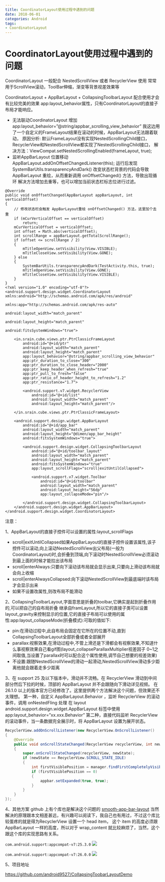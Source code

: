 ```yaml
---
title: CoordinatorLayout使用过程中遇到的问题
date: 2018-06-01
categories: Android
tags:
- CoordinatorLayout
---
```


# CoordinatorLayout使用过程中遇到的问题

CoordinatorLayout 一般配合 NestedScrollView 或者 RecyclerView 使用
常常用于ScrollView滚动，ToolBar伸缩，渐变等背景视差效果等

CoordinatorLayout + AppBarLayout + CollapsingToolbarLayout 配合使用才会有比较完美的效果
app:layout_behavior属性，只有CoordinatorLayout的直接子布局才能响应。

<!-- more -->

- 无法联动CoordinatorLayout
  增加app:layout_behavior=”@string/appbar_scrolling_view_behavior”
  我这边用了一个自定义的FrameLayout结果在滚动的时候，AppBarLayout无法跟着联动，
  原因分析: 默认FrameLayout没有实现NestedScrollingChild接口，RecyclerView和NestedScrollView都实现了NestedScrollingChild接口，
  解决方法：ViewCompat.setNestedScrollingEnabled(frameLayout, true);
- 监听AppBarLayout 位置移动 AppBarLayout.addOnOffsetChangedListener(this);
  运行后发现 SystemBarUtils.transparencyAndDark() 改变状态栏背景的代码会导致 AppBarLayout 重绘，从而重新调用 onOffsetChanged() 方法，导致出现循环
  解决方法增加去重等，也可以增加当前状态栏标志位进行过滤。

```
@Override
public void onOffsetChanged(AppBarLayout appBarLayout, int verticalOffset)
{
    // 修改状态栏会触发 AppBarLayout重绘 onOffsetChanged() 方法，这里加个去重
    if (mCurVerticalOffset == verticalOffset)
        return;
    mCurVerticalOffset = verticalOffset;
    int offset = Math.abs(verticalOffset);
    int scrollRange = appBarLayout.getTotalScrollRange();
    if (offset <= scrollRange / 2)
    {
        mTitleOpenView.setVisibility(View.VISIBLE);
        mTitleCloseView.setVisibility(View.GONE);
    } else
    {
        SystemBarUtils.transparencyAndDark(TestActivity.this, true);
        mTitleOpenView.setVisibility(View.GONE);
        mTitleCloseView.setVisibility(View.VISIBLE);
    }
}
<?xml version="1.0" encoding="utf-8"?>
<android.support.design.widget.CoordinatorLayout xmlns:android="http://schemas.android.com/apk/res/android"
                                                 xmlns:app="http://schemas.android.com/apk/res-auto"
                                                 android:layout_width="match_parent"
                                                 android:layout_height="match_parent"
                                                 android:fitsSystemWindows="true">

    <in.srain.cube.views.ptr.PtrClassicFrameLayout
        android:id="@+id/ptr"
        android:layout_width="match_parent"
        android:layout_height="match_parent"
        app:layout_behavior="@string/appbar_scrolling_view_behavior"
        app:ptr_duration_to_close="300"
        app:ptr_duration_to_close_header="2000"
        app:ptr_keep_header_when_refresh="true"
        app:ptr_pull_to_fresh="false"
        app:ptr_ratio_of_header_height_to_refresh="1.2"
        app:ptr_resistance="1.7">

        <android.support.v7.widget.RecyclerView
            android:id="@+id/list"
            android:layout_width="match_parent"
            android:layout_height="match_parent"/>

    </in.srain.cube.views.ptr.PtrClassicFrameLayout>

    <android.support.design.widget.AppBarLayout
        android:id="@+id/app_bar"
        android:layout_width="match_parent"
        android:layout_height="@dimen/app_bar_height"
        android:fitsSystemWindows="true">

        <android.support.design.widget.CollapsingToolbarLayout
            android:id="@+id/toolbar_layout"
            android:layout_width="match_parent"
            android:layout_height="match_parent"
            android:fitsSystemWindows="true"
            app:layout_scrollFlags="scroll|exitUntilCollapsed">

            <android.support.v7.widget.Toolbar
                android:id="@+id/toolbar"
                android:layout_width="match_parent"
                android:layout_height="56dp"
                app:layout_collapseMode="pin"/>

        </android.support.design.widget.CollapsingToolbarLayout>
    </android.support.design.widget.AppBarLayout>
</android.support.design.widget.CoordinatorLayout>
```

注意：

1、AppBarLayout的直接子控件可以设置的属性:layout_scrollFlags

- scroll|exitUntilCollapsed如果AppBarLayout的直接子控件设置该属性,该子控件可以滚动,向上滚动NestedScrollView出父布局(一般为CoordinatorLayout)时,会折叠到顶端,向下滚动时NestedScrollView必须滚动到最上面的时候才能拉出该布局
- scroll|enterAlways:只要向下滚动该布局就会显示出来,只要向上滑动该布局就会向上收缩
- scroll|enterAlwaysCollapsed:向下滚动NestedScrollView到最底端时该布局才会显示出来
- 如果不设置改属性,则改布局不能滑动

2、CollapsingToolbarLayout,字面意思是折叠的toolbar,它确实是起到折叠作用的,可以把自己的自布局折叠 继承自framLayout,所以它的直接子类可以设置layout_gravity来控制显示的位置,它的直接子布局可以使用的属性:app:layout_collapseMode(折叠模式):可取的值如下:

- pin:在滑动过程中,此自布局会固定在它所在的位置不动,直到CollapsingToolbarLayout全部折叠或者全部展开
- parallax:视察效果,在滑动过程中,不管上滑还是下滑都会有视察效果,不知道什么事视察效果自己看gif图(layout_collapseParallaxMultiplier视差因子 0~1之间取值,当设置了parallax时可以配合这个属性使用,调节自己想要的视差效果)
- 不设置:跟随NestedScrollView的滑动一起滑动,NestedScrollView滑动多少距离他就会跟着走多少距离

3、在 support 25 及以下版本中，滑动并不流畅。在 RecyclerView 滑动到中间部分然后下拉的时候，顶部的 AppBarLayout 并不会跟随向下滑动详见视频。
在 26.1.0 以上的版本官方已经修改了。这里提供两个方法解决这个问题，但效果还不太理想。
第一种，自定义 AppBarLayout.Behavior ，监听 RecyclerView 的滚动事件，调用 onNestedFling 处理
在 layout android.support.design.widget.AppBarLayout 标签中使用
app:layout_behavior=”xx.xxx.Behavior”
第二种，直接代码监听 RecyclerView 的滚动事件，当一条数据完全展示时，将 AppBarLayout 设置为展开状态。

```java
RecyclerView.addOnScrollListener(new RecyclerView.OnScrollListener()
{
    @Override
    public void onScrollStateChanged(RecyclerView recyclerView, int newState)
    {
        super.onScrollStateChanged(recyclerView, newState);
        if (newState == RecyclerView.SCROLL_STATE_IDLE)
        {
            int firstVisiblePosition = manager.findFirstCompletelyVisibleItemPosition();
            if (firstVisiblePosition == 0)
            {
                appbar.setExpanded(true, true);
            }
        }
    }
});
```



4、其他方案
github 上有个库也是解决这个问题的 [smooth-app-bar-layout](https://github.com/henrytao-me/smooth-app-bar-layout)
当然解决的原理跟本文相差甚远，有兴趣可以阅读下，我自己也有用过，不过这个库比较蛋疼的就是得为RecyclerView 设置一个 head item， 这个 item 的高度必须跟 AppBarLayout 一样的高度，所以对于 wrap_content 就比较麻烦了，当然，这个跟这个库的实现思路有关系。

`com.android.support:appcompat-v7:25.3.0`
![](../../../images/coordinatorlayout/25.3.0.gif)

`com.android.support:appcompat-v7:26.0.0`
![](../../../images/coordinatorlayout/26.0.0.gif)

5、项目地址

https://github.com/android9527/CollapsingToobarLayoutDemo